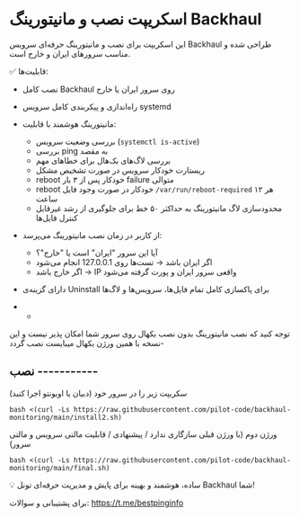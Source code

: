 # اسکریپت نصب و مانیتورینگ Backhaul

این اسکریپت برای نصب و مانیتورینگ حرفه‌ای سرویس Backhaul طراحی شده و مناسب سرورهای ایران و خارج است.  

✅ قابلیت‌ها:

- نصب کامل Backhaul روی سرور ایران یا خارج
- راه‌اندازی و پیکربندی کامل سرویس systemd
- مانیتورینگ هوشمند با قابلیت:
  - بررسی وضعیت سرویس (`systemctl is-active`)
  - بررسی ping به مقصد
  - بررسی لاگ‌های بک‌هال برای خطاهای مهم
  - ریستارت خودکار سرویس در صورت تشخیص مشکل
  - reboot خودکار پس از ۳ بار failure متوالی
  - reboot خودکار در صورت وجود فایل `/var/run/reboot-required` هر ۱۲ ساعت
  - محدودسازی لاگ مانیتورینگ به حداکثر ۵۰ خط برای جلوگیری از رشد غیرقابل کنترل فایل‌ها

- از کاربر در زمان نصب مانیتورینگ می‌پرسد:
  - آیا این سرور "ایران" است یا "خارج"؟
  - اگر ایران باشد → تست‌ها روی 127.0.0.1 انجام می‌شود
  - اگر خارج باشد → IP واقعی سرور ایران و پورت گرفته می‌شود

- دارای گزینه‌ی Uninstall برای پاکسازی کامل تمام فایل‌ها، سرویس‌ها و لاگ‌ها
- -
توجه کنید که نصب مانیتورینگ بدون نصب بکهال روی سرور شما امکان پذیر نیست و این نسخه با همین ورژن بکهال میبایست نصب گردد-

نصب -----------
---
سکریپت زیر را در سرور خود (دبیان یا اوبونتو اجرا کنید)

```
bash <(curl -Ls https://raw.githubusercontent.com/pilot-code/backhaul-monitoring/main/install2.sh)
```
ورژن دوم (با ورژن قبلی سازگاری ندارد / پیشنهادی / قابلیت مالتی سرویس و مالتی سرور)

```
bash <(curl -Ls https://raw.githubusercontent.com/pilot-code/backhaul-monitoring/main/final.sh)
```

💡 ساده، هوشمند و بهینه برای پایش و مدیریت حرفه‌ای تونل Backhaul شما!

برای پشتیبانی و سوالات:
https://t.me/bestpinginfo
